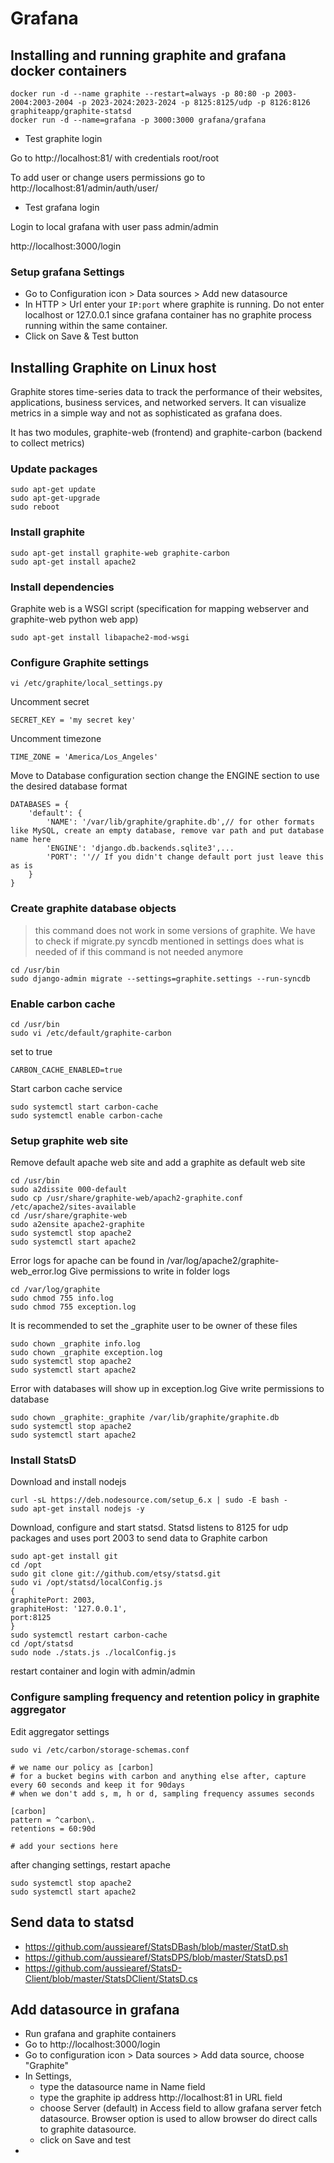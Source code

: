 # Grafana

## Installing and running graphite and grafana docker containers
```
docker run -d --name graphite --restart=always -p 80:80 -p 2003-2004:2003-2004 -p 2023-2024:2023-2024 -p 8125:8125/udp -p 8126:8126 graphiteapp/graphite-statsd
docker run -d --name=grafana -p 3000:3000 grafana/grafana
```

- Test graphite login

Go to http://localhost:81/ with credentials root/root

To add user or change users permissions go to http://localhost:81/admin/auth/user/

- Test grafana login

Login to local grafana with user pass admin/admin

http://localhost:3000/login

### Setup grafana Settings

- Go to Configuration icon > Data sources > Add new datasource
- In HTTP > Url enter your `IP:port` where graphite is running. Do not enter localhost or 127.0.0.1 since grafana container has no graphite process running within the same container.
- Click on Save & Test button

## Installing Graphite on Linux host

Graphite stores time-series data to track the performance of their websites, applications, business services, and networked servers. It can visualize metrics in a simple way and not as sophisticated as grafana does.

It has two modules, graphite-web (frontend) and graphite-carbon (backend to collect metrics)

### Update packages
```
sudo apt-get update
sudo apt-get-upgrade
sudo reboot
```

### Install graphite
```
sudo apt-get install graphite-web graphite-carbon
sudo apt-get install apache2
```

### Install dependencies 

Graphite web is a WSGI script (specification for mapping webserver and graphite-web python web app)
```
sudo apt-get install libapache2-mod-wsgi
```

### Configure Graphite settings
```
vi /etc/graphite/local_settings.py
```
Uncomment secret
```
SECRET_KEY = 'my secret key'
```

Uncomment timezone
```
TIME_ZONE = 'America/Los_Angeles'
```

Move to Database configuration section change the ENGINE section to use the desired database format
```
DATABASES = {
	'default': {
		'NAME': '/var/lib/graphite/graphite.db',// for other formats like MySQL, create an empty database, remove var path and put database name here 
		'ENGINE': 'django.db.backends.sqlite3',...
		'PORT': ''// If you didn't change default port just leave this as is
	}
}
```

### Create graphite database objects

> this command does not work in some versions of graphite. We have to check if migrate.py syncdb mentioned in settings does what is needed of if this command is not needed anymore

```
cd /usr/bin
sudo django-admin migrate --settings=graphite.settings --run-syncdb
```

### Enable carbon cache
```
cd /usr/bin
sudo vi /etc/default/graphite-carbon
```
set to true
```
CARBON_CACHE_ENABLED=true
```

Start carbon cache service
```
sudo systemctl start carbon-cache
sudo systemctl enable carbon-cache
```

### Setup graphite web site

Remove default apache web site and add a graphite as default web site
```
cd /usr/bin
sudo a2dissite 000-default
sudo cp /usr/share/graphite-web/apach2-graphite.conf /etc/apache2/sites-available
cd /usr/share/graphite-web
sudo a2ensite apache2-graphite
sudo systemctl stop apache2
sudo systemctl start apache2
```
Error logs for apache can be found in /var/log/apache2/graphite-web_error.log
Give permissions to write in folder logs
```
cd /var/log/graphite
sudo chmod 755 info.log
sudo chmod 755 exception.log
```

It is recommended to set the _graphite user to be owner of these files
```
sudo chown _graphite info.log
sudo chown _graphite exception.log
sudo systemctl stop apache2
sudo systemctl start apache2
```
Error with databases will show up in exception.log
Give write permissions to database
```
sudo chown _graphite:_graphite /var/lib/graphite/graphite.db
sudo systemctl stop apache2
sudo systemctl start apache2
```

### Install StatsD

Download and install nodejs
```
curl -sL https://deb.nodesource.com/setup_6.x | sudo -E bash -
sudo apt-get install nodejs -y
```

Download, configure and start statsd. Statsd listens to 8125 for udp packages and uses port 2003 to send data to Graphite carbon
```
sudo apt-get install git
cd /opt
sudo git clone git://github.com/etsy/statsd.git
sudo vi /opt/statsd/localConfig.js
{
graphitePort: 2003,
graphiteHost: '127.0.0.1',
port:8125
}
sudo systemctl restart carbon-cache
cd /opt/statsd
sudo node ./stats.js ./localConfig.js
```

restart container and login with admin/admin

### Configure sampling frequency and retention policy in graphite aggregator

Edit aggregator settings
```
sudo vi /etc/carbon/storage-schemas.conf
```
```
# we name our policy as [carbon]
# for a bucket begins with carbon and anything else after, capture every 60 seconds and keep it for 90days
# when we don't add s, m, h or d, sampling frequency assumes seconds

[carbon]
pattern = ^carbon\.
retentions = 60:90d

# add your sections here
```
after changing settings, restart apache
```
sudo systemctl stop apache2
sudo systemctl start apache2
```

## Send data to statsd
- https://github.com/aussiearef/StatsDBash/blob/master/StatD.sh
- https://github.com/aussiearef/StatsDPS/blob/master/StatsD.ps1
- https://github.com/aussiearef/StatsD-Client/blob/master/StatsDClient/StatsD.cs

## Add datasource in grafana

- Run grafana and graphite containers
- Go to http://localhost:3000/login
- Go to configuration icon > Data sources > Add data source, choose "Graphite"
- In Settings, 
  - type the datasource name in Name field
  - type the graphite ip address http://localhost:81 in URL field
  - choose Server (default) in Access field to allow grafana server fetch datasource. Browser option is used to allow browser do direct calls to graphite datasource.
  - click on Save and test
- 

